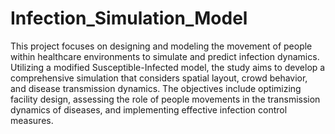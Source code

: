 # Infection_Simulation_Model
This project focuses on designing and modeling the movement of people within healthcare environments to simulate and predict infection dynamics. Utilizing a modified
Susceptible-Infected model, the study aims to develop a comprehensive simulation that
considers spatial layout, crowd behavior, and disease transmission dynamics. The objectives include optimizing facility design, assessing the role of people movements in the
transmission dynamics of diseases, and implementing effective infection control measures.

